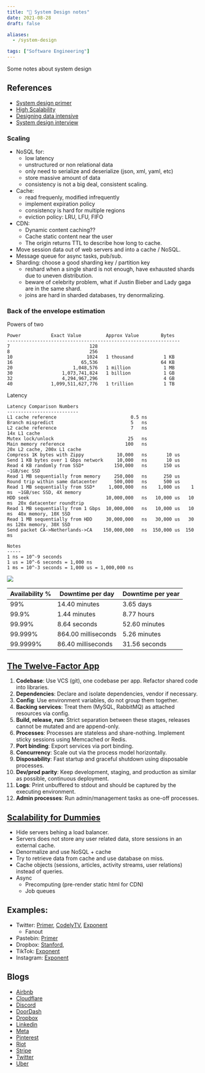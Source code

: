 ```yaml
---
title: "📝 System Design notes"
date: 2021-08-28
draft: false

aliases:
  - /system-design

tags: ["Software Engineering"]
---
```


Some notes about system design

<!--more-->

## References

- [System design primer](https://github.com/donnemartin/system-design-primer)
- [High Scalability](http://highscalability.squarespace.com/blog/category/example)
- [Designing data intensive](https://www.goodreads.com/book/show/23463279-designing-data-intensive-applications?ref=nav_sb_ss_1_15)
- [System design interview](https://www.goodreads.com/book/show/54109255-system-design-interview-an-insider-s-guide)

### Scaling

- NoSQL for:
  - low latency
  - unstructured or non relational data
  - only need to serialize and deserialize (json, xml, yaml, etc)
  - store massive amount of data
  - consistency is not a big deal, consistent scaling.
- Cache:
  - read frequenly, modified infrequently
  - implement expiration policy
  - consistency is hard for multiple regions
  - eviction policy: LRU, LFU, FIFO
- CDN:
  - Dynamic content caching??
  - Cache static content near the user
  - The origin returns TTL to describe how long to cache.
- Move session data out of web servers and into a cache / NoSQL.
- Message queue for async tasks, pub/sub.
- Sharding: choose a good sharding key / partition key
  - reshard when a single shard is not enough, have exhausted shards due to uneven distribution.
  - beware of celebrity problem, what if Justin Bieber and Lady gaga are in the same shard.
  - joins are hard in sharded databases, try denormalizing.

### Back of the envelope estimation

Powers of two

```
Power           Exact Value         Approx Value        Bytes
---------------------------------------------------------------
7                             128
8                             256
10                           1024   1 thousand           1 KB
16                         65,536                       64 KB
20                      1,048,576   1 million            1 MB
30                  1,073,741,824   1 billion            1 GB
32                  4,294,967,296                        4 GB
40              1,099,511,627,776   1 trillion           1 TB
```

Latency

```
Latency Comparison Numbers
--------------------------
L1 cache reference                           0.5 ns
Branch mispredict                            5   ns
L2 cache reference                           7   ns                      14x L1 cache
Mutex lock/unlock                           25   ns
Main memory reference                      100   ns                      20x L2 cache, 200x L1 cache
Compress 1K bytes with Zippy            10,000   ns       10 us
Send 1 KB bytes over 1 Gbps network     10,000   ns       10 us
Read 4 KB randomly from SSD*           150,000   ns      150 us          ~1GB/sec SSD
Read 1 MB sequentially from memory     250,000   ns      250 us
Round trip within same datacenter      500,000   ns      500 us
Read 1 MB sequentially from SSD*     1,000,000   ns    1,000 us    1 ms  ~1GB/sec SSD, 4X memory
HDD seek                            10,000,000   ns   10,000 us   10 ms  20x datacenter roundtrip
Read 1 MB sequentially from 1 Gbps  10,000,000   ns   10,000 us   10 ms  40x memory, 10X SSD
Read 1 MB sequentially from HDD     30,000,000   ns   30,000 us   30 ms 120x memory, 30X SSD
Send packet CA->Netherlands->CA    150,000,000   ns  150,000 us  150 ms

Notes
-----
1 ns = 10^-9 seconds
1 us = 10^-6 seconds = 1,000 ns
1 ms = 10^-3 seconds = 1,000 us = 1,000,000 ns
```

![](https://camo.githubusercontent.com/77f72259e1eb58596b564d1ad823af1853bc60a3/687474703a2f2f692e696d6775722e636f6d2f6b307431652e706e67)

| Availability % | Downtime per day    | Downtime per year |
| -------------- | ------------------- | ----------------- |
| 99%            | 14.40 minutes       | 3.65 days         |
| 99.9%          | 1.44 minutes        | 8.77 hours        |
| 99.99%         | 8.64 seconds        | 52.60 minutes     |
| 99.999%        | 864.00 milliseconds | 5.26 minutes      |
| 99.9999%       | 86.40 milliseconds  | 31.56 seconds     |

## [The Twelve-Factor App](https://12factor.net/)

1. **Codebase**: Use VCS (git), one codebase per app. Refactor shared code into libraries.
2. **Dependencies**: Declare and isolate dependencies, vendor if necessary.
3. **Config**: Use environment variables, do not group them together.
4. **Backing services**: Treat them (MySQL, RabbitMQ) as attached resources via config.
5. **Build, release, run**: Strict separation between these stages, releases cannot be mutated and are append-only.
6. **Processes**: Processes are stateless and share-nothing. Implement sticky sessions using Memcached or Redis.
7. **Port binding**: Export services via port binding.
8. **Concurrency**: Scale out via the process model horizontally.
9. **Disposability**: Fast startup and graceful shutdown using disposable processes.
10. **Dev/prod parity**: Keep development, staging, and production as similar as possible, continuous deployment.
11. **Logs**: Print unbuffered to stdout and should be captured by the executing environment.
12. **Admin processes**: Run admin/management tasks as one-off processes.

## [Scalability for Dummies](https://www.lecloud.net/tagged/scalability)

- Hide servers behing a load balancer.
- Servers does not store any user related data, store sessions in an external cache.
- Denormalize and use NoSQL + cache
- Try to retrieve data from cache and use database on miss.
- Cache objects (sessions, articles, activity streams, user relations) instead of queries.
- Async
  - Precomputing (pre-render static html for CDN)
  - Job queues

## Examples:

- Twitter: [Primer](https://github.com/donnemartin/system-design-primer/blob/master/solutions/system_design/twitter/README.md), [CodelyTV](https://youtu.be/6o0usvW5bqY), [Exponent](https://youtu.be/QF8JNSoJD8E)
  - Fanout
- Pastebin: [Primer](https://github.com/donnemartin/system-design-primer/blob/master/solutions/system_design/pastebin/README.md)
- Dropbox: [Stanford](https://youtu.be/PE4gwstWhmc),
- TikTok: [Exponent](https://youtu.be/Z-0g_aJL5Fw)
- Instagram: [Exponent](https://www.youtube.com/watch?v=VJpfO6KdyWE)

## Blogs

- [Airbnb](https://medium.com/airbnb-engineering/airbnb-engineering-infrastructure/home)
- [Cloudflare](https://blog.cloudflare.com/)
- [Discord](https://discord.com/category/engineering)
- [DoorDash](https://doordash.engineering/blog/)
- [Dropbox](https://dropbox.tech/infrastructure)
- [Linkedin](https://engineering.linkedin.com/blog)
- [Meta](https://engineering.fb.com/)
- [Pinterest](https://medium.com/pinterest-engineering)
- [Riot](https://technology.riotgames.com/)
- [Stripe](https://stripe.com/blog/engineering)
- [Twitter](https://blog.twitter.com/engineering/en_us)
- [Uber](https://eng.uber.com/)
